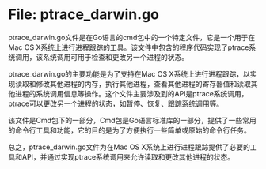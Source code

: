 # File: ptrace_darwin.go

ptrace_darwin.go文件是在Go语言的cmd包中的一个特定文件，它是一个用于在Mac OS X系统上进行进程跟踪的工具。该文件中包含的程序代码实现了ptrace系统调用，该系统调用可用于检查和更改另一个进程的状态。

ptrace_darwin.go的主要功能是为了支持在Mac OS X系统上进行进程跟踪，以实现读取和修改其他进程的内存，执行其他进程，查看其他进程的寄存器值和读取其他进程的系统调用信息等操作。这个文件主要涉及到的API是ptrace系统调用，ptrace可以更改另一个进程的状态，如暂停、恢复、跟踪系统调用等。

该文件是Cmd包下的一部分，Cmd包是Go语言标准库的一部分，提供了一些常用的命令行工具和功能，它的目的是为了方便执行一些简单或原始的命令行任务。

总之，ptrace_darwin.go文件为在Mac OS X系统上进行进程跟踪提供了必要的工具和API，并通过实现ptrace系统调用来允许读取和更改其他进程的状态。

